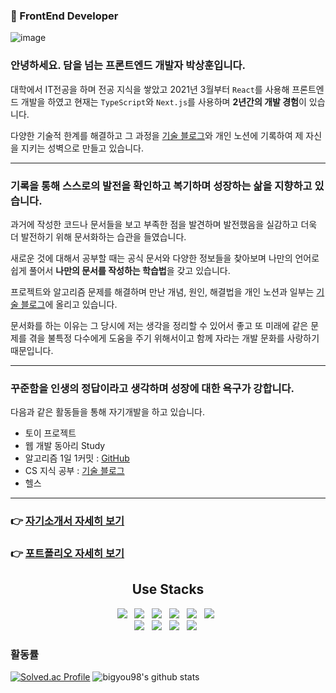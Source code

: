 ### 👋 FrontEnd Developer
![image](https://github.com/bigyou98/bigyou98/assets/76721795/8d27fe7d-e8c8-47f4-afcb-a84b26b2b587)
### 안녕하세요. **담을 넘는 프론트엔드 개발자 박상훈**입니다.

대학에서 IT전공을 하며 전공 지식을 쌓았고 2021년 3월부터 `React`를 사용해 프론트엔드 개발을 하였고 현재는 `TypeScript`와 `Next.js`를 사용하며 **2년간의 개발 경험**이 있습니다.<br />

다양한 기술적 한계를 해결하고 그 과정을 [기술 블로그](https://bigyou98.tistory.com/)와 개인 노션에 기록하여 제 자신을 지키는 성벽으로 만들고 있습니다.

---

### 기록을 통해 스스로의 발전을 확인하고 복기하며 성장하는 삶을 지향하고 있습니다.

과거에 작성한 코드나 문서들을 보고 부족한 점을 발견하며 발전했음을 실감하고 더욱 더 발전하기 위해 문서화하는 습관을 들였습니다.

새로운 것에 대해서 공부할 때는 공식 문서와 다양한 정보들을 찾아보며 나만의 언어로 쉽게 풀어서 **나만의 문서를 작성하는 학습법**을 갖고 있습니다.

프로젝트와 알고리즘 문제를 해결하며 만난 개념, 원인, 해결법을 개인 노션과 일부는 [기술 블로그](https://bigyou98.tistory.com/)에 올리고 있습니다.

문서화를 하는 이유는 그 당시에 저는 생각을 정리할 수 있어서 좋고 또 미래에 같은 문제를 겪을 불특정 다수에게 도움을 주기 위해서이고 함께 자라는 개발 문화를 사랑하기 때문입니다.

---

### 꾸준함을 인생의 정답이라고 생각하며 성장에 대한 욕구가 강합니다.

다음과 같은 활동들을 통해 자기개발을 하고 있습니다.

- 토이 프로젝트
- 웹 개발 동아리 Study
- 알고리즘 1일 1커밋 : [GitHub](https://github.com/bigyou98/myBaekJoon)
- CS 지식 공부 : [기술 블로그](https://bigyou98.tistory.com/)
- 헬스

---

### 👉 [자기소개서 자세히 보기](https://sanghoon98.notion.site/897e3e5d39dc4d86b849fea212b090c4)
### 👉 [포트폴리오 자세히 보기](https://sanghoon98.notion.site/DB-58ca56b75cfe42b6b613cbd46949ccd3)
<div align=center>
  <h2>Use Stacks</h2>
    <img src="https://img.shields.io/badge/HTML5-E34F26?style=flat-square&logo=HTML5&logoColor=white"/> &nbsp
    <img src="https://img.shields.io/badge/CSS3-1572B6?style=flat-square&logo=CSS3&logoColor=white"/> &nbsp
    <img src="https://img.shields.io/badge/JavaScript-F7DF1E?style=flat-square&logo=JavaScript&logoColor=white"/> &nbsp
    <img src="https://img.shields.io/badge/-TypeScript-007ACC?style=flat-square&logo=typescript&logoColor=white" /> &nbsp
    <img src="https://img.shields.io/badge/-React-45b8d8?style=flat-square&logo=react&logoColor=white" /> &nbsp
    <img src="https://img.shields.io/badge/Next.js-000000?style=flat-square&logo=Next.js&logoColor=white"/> &nbsp
  <br />
    <img src="https://img.shields.io/badge/Redux-764ABC?style=flat-square&logo=redux&logoColor=white" /> &nbsp
    <img src="https://img.shields.io/badge/React_Query-FF4154?style=flat-square&logo=reactquery&logoColor=white" /> &nbsp
    <img src="https://img.shields.io/badge/React_Hook_Form-EC5990?style=flat-square&logo=reacthookform&logoColor=white" /> &nbsp    
    <img src="https://img.shields.io/badge/-Styled_Components-db7092?style=flat-square&logo=styled-components&logoColor=white" /> &nbsp
</div>


### 활동률
[![Solved.ac Profile](http://mazassumnida.wtf/api/v2/generate_badge?boj=bigyou98)](https://solved.ac/bigyou98/)
![bigyou98's github stats](https://github-readme-stats.vercel.app/api?username=bigyou98&show_icons=true)
